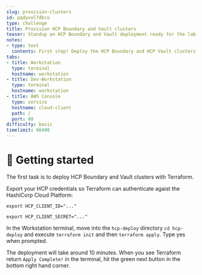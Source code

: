 ```yaml
---
slug: provision-clusters
id: pqdyvxl7dbco
type: challenge
title: Provision HCP Boundary and Vault clusters
teaser: Standup an HCP Boundary and Vault deployment ready for the lab
notes:
- type: text
  contents: First step! Deploy the HCP Boundary and HCP Vault clusters
tabs:
- title: Workstation
  type: terminal
  hostname: workstation
- title: Dev-Workstation
  type: terminal
  hostname: workstation
- title: AWS Console
  type: service
  hostname: cloud-client
  path: /
  port: 80
difficulty: basic
timelimit: 86400
---
```


👋 Getting started
===============

The first task is to deploy HCP Boundary and Vault clusters with Terraform.

Export your HCP credentials so Terraform can authenticate agaist the HashiCorp Cloud Platform:

```
export HCP_CLIENT_ID="..."
```

```
export HCP_CLIENT_SECRET="..."
```

In the Workstation terminal, move into the `hcp-deploy` directory `cd hcp-deploy` and execute
`terraform init` and then `terraform apply`. Type yes when prompted.

The deployment will take around 10 minutes. When you see Terraform return `Apply Complete!` in the terminal, hit the green next button in the bottom right hand corner.


